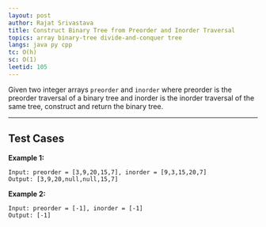 ```yaml
---
layout: post
author: Rajat Srivastava
title: Construct Binary Tree from Preorder and Inorder Traversal
topics: array binary-tree divide-and-conquer tree
langs: java py cpp
tc: O(h)
sc: O(1)
leetid: 105
---
```


Given two integer arrays `preorder` and `inorder` where preorder is the preorder traversal of a binary tree and inorder is the inorder traversal of the same tree, 
construct and return the binary tree.

---

## Test Cases

**Example 1:** 
```
Input: preorder = [3,9,20,15,7], inorder = [9,3,15,20,7]
Output: [3,9,20,null,null,15,7]
```

**Example 2:** 
```
Input: preorder = [-1], inorder = [-1]
Output: [-1]
```